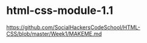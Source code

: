 # html-css-module-1.1

https://github.com/SocialHackersCodeSchool/HTML-CSS/blob/master/Week1/MAKEME.md
